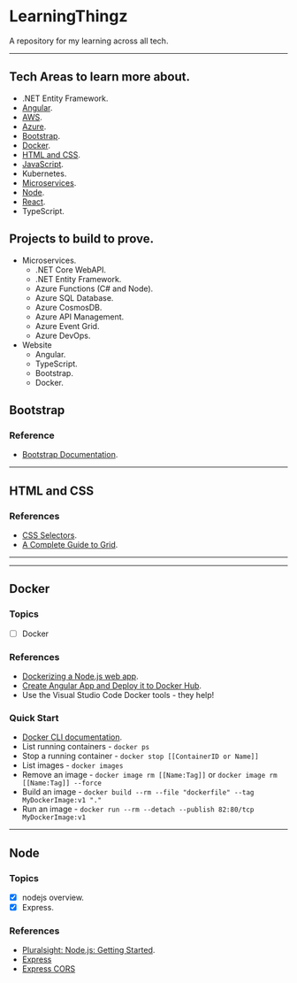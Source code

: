 # LearningThingz
A repository for my learning across all tech.

---

## Tech Areas to learn more about.
* .NET Entity Framework.
* [Angular](https://github.com/carlclark267/LearningThingz/tree/master/Angular).
* [AWS](https://github.com/carlclark267/LearningThingz/tree/master/AWS).
* [Azure](https://github.com/carlclark267/LearningThingz/tree/master/Azure).
* [Bootstrap](#bootstrap).
* [Docker](#docker).
* [HTML and CSS](#htmlandcss).
* [JavaScript](https://github.com/carlclark267/LearningThingz/tree/master/JavaScript).
* Kubernetes.
* [Microservices](https://github.com/carlclark267/LearningThingz/tree/master/Microservices).
* [Node](#node).
* [React](https://github.com/carlclark267/LearningThingz/tree/master/React).
* TypeScript.

## Projects to build to prove.
* Microservices.
  * .NET Core WebAPI.
  * .NET Entity Framework.
  * Azure Functions (C# and Node).
  * Azure SQL Database.
  * Azure CosmosDB.
  * Azure API Management.
  * Azure Event Grid.
  * Azure DevOps.
* Website
  * Angular.
  * TypeScript.
  * Bootstrap.
  * Docker.



## <a name="bootstrap"></a>Bootstrap
### Reference
* [Bootstrap Documentation](https://getbootstrap.com/docs/4.0/getting-started/introduction/).
---

## <a name="htmlandcss"></a>HTML and CSS
### References
* [CSS Selectors](https://www.w3schools.com/cssref/css_selectors.asp).
* [A Complete Guide to Grid](https://css-tricks.com/snippets/css/complete-guide-grid/).
---


----
## <a name="docker"></a>Docker
### Topics
* [ ] Docker

### References
* [Dockerizing a Node.js web app](https://nodejs.org/en/docs/guides/nodejs-docker-webapp/).
* [Create Angular App and Deploy it to Docker Hub](https://www.youtube.com/watch?v=etA5xiX5TCA&list=PL8tjXaWtotjO8rubGqVDALeAiXKyiFyeD&index=2&t=595s).
* Use the Visual Studio Code Docker tools - they help!

### Quick Start
* [Docker CLI documentation](https://docs.docker.com/engine/reference/run/).
* List running containers - `docker ps`
* Stop a running container - `docker stop [[ContainerID or Name]]`
* List images - `docker images`
* Remove an image - `docker image rm [[Name:Tag]]` or `docker image rm [[Name:Tag]] --force`
* Build an image - `docker build --rm --file "dockerfile" --tag MyDockerImage:v1 "."`
* Run an image - `docker run --rm --detach --publish 82:80/tcp MyDockerImage:v1`

----
## <a name="node"></a>Node
### Topics
* [x] nodejs overview.
* [x] Express.

### References
* [Pluralsight: Node.js: Getting Started](https://app.pluralsight.com/library/courses/nodejs-getting-started).
* [Express](http://expressjs.com/)
* [Express CORS](https://expressjs.com/en/resources/middleware/cors.html)
